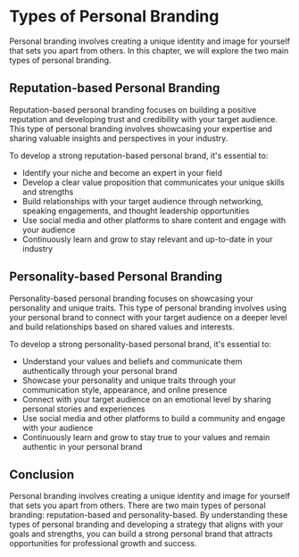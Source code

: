Types of Personal Branding
======================================================================

Personal branding involves creating a unique identity and image for yourself that sets you apart from others. In this chapter, we will explore the two main types of personal branding.

Reputation-based Personal Branding
----------------------------------

Reputation-based personal branding focuses on building a positive reputation and developing trust and credibility with your target audience. This type of personal branding involves showcasing your expertise and sharing valuable insights and perspectives in your industry.

To develop a strong reputation-based personal brand, it's essential to:

* Identify your niche and become an expert in your field
* Develop a clear value proposition that communicates your unique skills and strengths
* Build relationships with your target audience through networking, speaking engagements, and thought leadership opportunities
* Use social media and other platforms to share content and engage with your audience
* Continuously learn and grow to stay relevant and up-to-date in your industry

Personality-based Personal Branding
-----------------------------------

Personality-based personal branding focuses on showcasing your personality and unique traits. This type of personal branding involves using your personal brand to connect with your target audience on a deeper level and build relationships based on shared values and interests.

To develop a strong personality-based personal brand, it's essential to:

* Understand your values and beliefs and communicate them authentically through your personal brand
* Showcase your personality and unique traits through your communication style, appearance, and online presence
* Connect with your target audience on an emotional level by sharing personal stories and experiences
* Use social media and other platforms to build a community and engage with your audience
* Continuously learn and grow to stay true to your values and remain authentic in your personal brand

Conclusion
----------

Personal branding involves creating a unique identity and image for yourself that sets you apart from others. There are two main types of personal branding: reputation-based and personality-based. By understanding these types of personal branding and developing a strategy that aligns with your goals and strengths, you can build a strong personal brand that attracts opportunities for professional growth and success.
